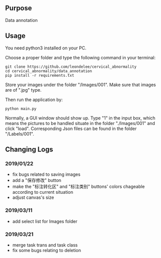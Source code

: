 ## Purpose
Data annotation
## Usage
You need python3 installed on your PC.

Choose a proper folder and type the following command in your terminal:

    git clone https://github.com/leondelee/cervical_abnormality
    cd cervical_abnormality/data_annotation
    pip install -r requirements.txt

Store your images under the folder "/Images/001". Make sure that images are of ".jpg" type.

Then run the application by:

    python main.py
   
Normally, a GUI window should show up. Type "1" in the input box, which means the pictures to be handled situate in the folder "./Images/001" and click "load". Corresponding Json files can be found in the folder "/Labels/001".

## Changing Logs
### 2019/01/22

 - fix bugs related to saving images
 - add a "保存修改" button
 - make the "标注转化区" and "标注类别" buttons' colors chageable according to current situation
 - adjust canvas's size

### 2019/03/11

 - add select list for Images folder

### 2019/03/21
 - merge task trans and task class
 - fix some bugs relating to deletion

